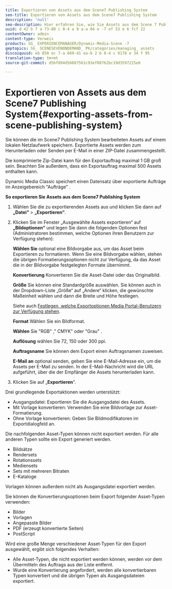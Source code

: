 ```yaml
---
title: Exportieren von Assets aus dem Scene7 Publishing System
seo-title: Exportieren von Assets aus dem Scene7 Publishing System
description: 'null'
seo-description: Hier erfahren Sie, wie Sie Assets aus dem Scene 7 Publishing System exportieren.
uuid: d 42 b 7 a 73-80 c 0-4 a 9 a-a 04 e -7 ef 53 e 6 fcf 22
contentOwner: admin
content-type: Verweis
products: SG_ EXPERIENCEMANAGER/Dynamic-Media-Scene -7
geptopics: SG_ SCENESEVENONDEMAND_ PK/categories/managing_ assets
discoiquuid: eb 850 ec 7-a 669-41 ea-b 2 b 0-4 c 9178 e 34 f 95
translation-type: tm+mt
source-git-commit: d5bf894d56687561c93ef08762bc19d3597225e6

---
```



# Exportieren von Assets aus dem Scene7 Publishing System{#exporting-assets-from-scene-publishing-system}

Sie können die im Scene7 Publishing System bearbeiteten Assets auf einem lokalen Netzlaufwerk speichern. Exportierte Assets werden zum Herunterladen oder Senden per E-Mail in einer ZIP-Datei zusammengestellt.

Die komprimierte Zip-Datei kann für den Exportauftrag maximal 1 GB groß sein. Beachten Sie außerdem, dass ein Exportauftrag maximal 500 Assets enthalten kann.

Dynamic Media Classic speichert einen Datensatz über exportierte Aufträge im Anzeigebereich "Aufträge" .

**So exportieren Sie Assets aus dem Scene7 Publishing System**

1. Wählen Sie die zu exportierenden Assets aus und klicken Sie dann auf **„Datei“** &gt; **„Exportieren“**.
1. Klicken Sie im Fenster „Ausgewählte Assets exportieren“ auf **„Bildoptionen“** und legen Sie dann die folgenden Optionen fest (Administratoren bestimmen, welche Optionen ihren Benutzern zur Verfügung stehen):

   **Wählen Sie** optional eine Bildvorgabe aus, um das Asset beim Exportieren zu formatieren. Wenn Sie eine Bildvorgabe wählen, stehen die übrigen Formatierungsoptionen nicht zur Verfügung, da das Asset die in der Bildvorgabe festgelegten Formate übernimmt.

   **Konvertierung** Konvertieren Sie die Asset-Datei oder das Originalbild.

   **Größe** Sie können eine Standardgröße auswählen. Sie können auch in der Dropdown-Liste „Größe“ auf „Andere“ klicken, die gewünschte Maßeinheit wählen und dann die Breite und Höhe festlegen.

   Siehe auch [Festlegen, welche Exportoptionen Media Portal-Benutzern zur Verfügung stehen](specifying-export-options-available-media.md#specifying_export_options_available_to_media_portal_users).

   **Format** Wählen Sie ein Bildformat.

   **Wählen** Sie "RGB" ," CMYK" oder "Grau" .

   **Auflösung** wählen Sie 72, 150 oder 300 ppi.

   **Auftragsname** Sie können dem Export einen Auftragsnamen zuweisen.

   **E-Mail an** optional senden, geben Sie eine E-Mail-Adresse ein, um die Assets per E-Mail zu senden. In der E-Mail-Nachricht wird die URL aufgeführt, über die der Empfänger die Assets herunterladen kann.

1. Klicken Sie auf „**Exportieren**“.

Drei grundlegende Exportaktionen werden unterstützt:

* Ausgangsdatei: Exportieren Sie die Ausgangsdatei des Assets.
* Mit Vorlage konvertieren: Verwenden Sie eine Bildvorlage zur Asset-Formatierung.
* Ohne Vorlage konvertieren: Geben Sie Bildmodifikatoren im Exportdialogfeld an.

Die nachfolgenden Asset-Typen können nicht exportiert werden. Für alle anderen Typen sollte ein Export generiert werden.

* Bildsätze
* Rendersets
* Rotationssets
* Mediensets
* Sets mit mehreren Bitraten
* E-Kataloge

Vorlagen können außerdem nicht als Ausgangsdatei exportiert werden.

Sie können die Konvertierungsoptionen beim Export folgender Asset-Typen verwenden:

* Bilder
* Vorlagen
* Angepasste Bilder
* PDF (erzeugt konvertierte Seiten)
* PostScript

Wird eine große Menge verschiedener Asset-Typen für den Export ausgewählt, ergibt sich folgendes Verhalten:

* Alle Asset-Typen, die nicht exportiert werden können, werden vor dem Übermitteln des Auftrags aus der Liste entfernt.
* Wurde eine Konvertierung angefordert, werden alle konvertierbaren Typen konvertiert und die übrigen Typen als Ausgangsdateien exportiert.

